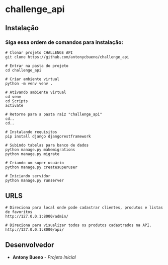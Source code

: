 # challenge_api


## Instalação

### Siga essa ordem de comandos para instalação:

```
# Clonar projeto CHALLENGE API
git clone https://github.com/antonycbueno/challenge_api

# Entrar na pasta do projeto
cd challenge_api

# Criar ambiente virtual
python -m venv venv .

# Ativando ambiente virtual
cd venv
cd Scripts
activate

# Retorne para a pasta raiz "challenge_api"
cd..
cd..

# Instalando requisitos
pip install django djangorestframework

# Subindo tabelas para banco de dados
python manage.py makemigrations
python manage.py migrate

# Criando um super usuário
python manage.py createsuperuser

# Iniciando servidor
python manage.py runserver
```


## URLS
```
# Direciona para local onde pode cadastrar clientes, produtos e listas de favoritos
http://127.0.0.1:8000/admin/

# Direciona para visualizar todos os produtos cadastrados na API.
http://127.0.0.1:8000/api/
```


## Desenvolvedor
* **Antony Bueno** - *Projeto Inicial*
